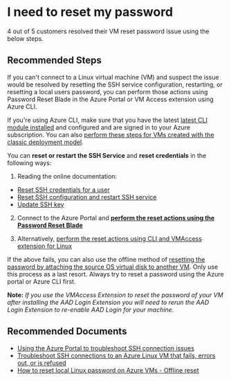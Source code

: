 <properties  
              pageTitle="I need to reset my password"
              description="I need to reset my password"
              service=""
              resource=""
              authors="summertgu,scottAzure"
              authorAlias="tiag,scotro"
              displayOrder=""
              selfHelpType="generic"
              supportTopicIds="32615529"
              resourceTags=""
              productPesIds="15571,15797,16454"
              cloudEnvironments="public"
/>

# I need to reset my password

4 out of 5 customers resolved their VM reset password issue using the below steps.<br>

## **Recommended Steps**

If you can't connect to a Linux virtual machine (VM) and suspect the issue would be resolved by resetting the SSH service configuration, restarting, or resetting a local users password, you can perform those actions using Password Reset Blade in the Azure Portal or VM Access extension using Azure CLI.<br>

If you're using Azure CLI, make sure that you have the latest [latest CLI module installed](https://docs.microsoft.com/cli/azure/install-azure-cli?view=azure-cli-latest) and configured and are signed in to your Azure subscription. You can also [perform these steps for VMs created with the classic deployment model](https://docs.microsoft.com/azure/virtual-machines/troubleshooting/troubleshoot-ssh-connection#vms-created-by-using-the-classic-deployment-model).

You can **reset or restart the SSH Service** and **reset credentials** in the following ways:<br>

1. Reading the online documentation:<br>

  * [Reset SSH credentials for a user](https://docs.microsoft.com/azure/virtual-machines/troubleshooting/troubleshoot-ssh-connection#reset-ssh-credentials-for-a-user)<br>
  * [Reset SSH configuration and restart SSH service](https://docs.microsoft.com/azure/virtual-machines/troubleshooting/troubleshoot-ssh-connection#reset-the-ssh-configuration)<br>
  * [Update SSH key](https://docs.microsoft.com/azure/virtual-machines/troubleshooting/troubleshoot-ssh-connection#use-the-azure-portal)


2. Connect to the Azure Portal and **[perform the reset actions using the Password Reset Blade](data-blade:Microsoft_Azure_Compute.VirtualMachinePasswordReset.id.$resourceId)**<br>

3. Alternatively, [perform the reset actions using CLI and VMAccess extension for Linux](https://docs.microsoft.com/azure/virtual-machines/extensions/vmaccess#ways-to-use-the-vmaccess-extension)

If the above fails, you can also use the offline method of [resetting the password by attaching the source OS virtual disk to another VM](https://docs.microsoft.com/azure/virtual-machines/troubleshooting/reset-password). Only use this process as a last resort. Always try to reset a password using the Azure portal or Azure CLI first.


**Note:** *If you use the VMAccess Extension to reset the password of your VM after installing the AAD Login Extension you will need to rerun the AAD Login Extension to re-enable AAD Login for your machine.*

## **Recommended Documents**

* [Using the Azure Portal to troubleshoot SSH connection issues](https://docs.microsoft.com/azure/virtual-machines/troubleshooting/troubleshoot-ssh-connection#use-the-azure-portal)
* [Troubleshoot SSH connections to an Azure Linux VM that fails, errors out, or is refused](https://docs.microsoft.com/azure/virtual-machines/troubleshooting/troubleshoot-ssh-connection)
* [How to reset local Linux password on Azure VMs - Offline reset](https://docs.microsoft.com/azure/virtual-machines/troubleshooting/reset-password)
